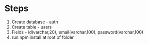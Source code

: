 # Steps

1. Create database - auth
2. Create table - users
3. Fields - id(varchar,20), email(varchar,100), password(varchar,100)
4. run npm install at root of folder
